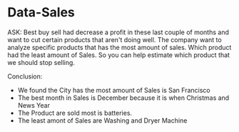 # Data-Sales
ASK:
Best buy sell had decrease a profit in these last couple of months and want to cut certain products that aren't doing well. The company want to analyze specific products that has the most amount of sales. Which product had the least amount of Sales. So you can help estimate which product that we should stop selling.


Conclusion:
- We found the City has the most amount of Sales is San Francisco
- The best month in Sales is December because it is when Christmas and News Year
- The Product are sold most is batteries.
- The least amont of Sales are Washing and Dryer Machine
